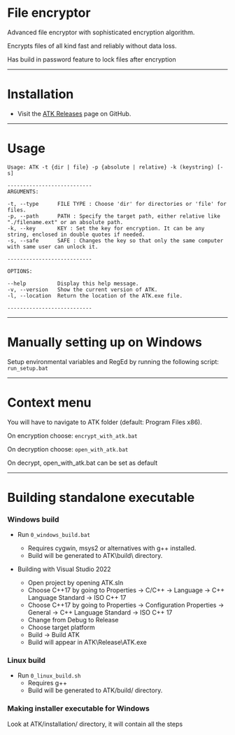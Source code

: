 # File encryptor

Advanced file encryptor with sophisticated encryption algorithm.

Encrypts files of all kind fast and reliably without data loss.

Has build in password feature to lock files after encryption

---

 # Installation
 -  Visit the  [ATK Releases](https://github.com/Antonako1/ATK/releases/latest)  page on GitHub.

---

# Usage

```
Usage: ATK -t {dir | file} -p {absolute | relative} -k (keystring) [-s]
        
--------------------------- 
ARGUMENTS: 
        
-t, --type      FILE TYPE : Choose 'dir' for directories or 'file' for files.
-p, --path      PATH : Specify the target path, either relative like "./filename.ext" or an absolute path.
-k, --key       KEY : Set the key for encryption. It can be any string, enclosed in double quotes if needed.
-s, --safe      SAFE : Changes the key so that only the same computer with same user can unlock it.
        
---------------------------
        
OPTIONS:
        
--help          Display this help message.
-v, --version   Show the current version of ATK.
-l, --location  Return the location of the ATK.exe file.

---------------------------
```

---

# Manually setting up on Windows

Setup environmental variables and RegEd by running the following script: ```run_setup.bat```

---

# Context menu

You will have to navigate to ATK folder (default: Program Files x86).

On encryption choose: ```encrypt_with_atk.bat```

On decryption choose: ```open_with_atk.bat```

On decrypt, open_with_atk.bat can be set as default

---

# Building standalone executable

### Windows build

*  Run ```0_windows_build.bat```
	- Requires cygwin, msys2 or alternatives with g++ installed.
	- Build will be generated to ATK\build\ directory.

*  Building with Visual Studio 2022
	- Open project by opening ATK.sln
	- Choose C++17 by going to Properties -> C/C++ -> Language -> C++ Language Standard -> ISO C++ 17
	- Choose C++17 by going to Properties -> Configuration Properties -> General -> C++ Language Standard -> ISO C++ 17
	- Change from Debug to Release
	- Choose target platform
	- Build -> Build ATK
	- Build will appear in ATK\Release\ATK.exe

### Linux build

* Run ```0_linux_build.sh```
	- Requires g++
	- Build will be generated to ATK/build/ directory.

### Making installer executable for Windows

Look at ATK/installation/ directory, it will contain all the steps